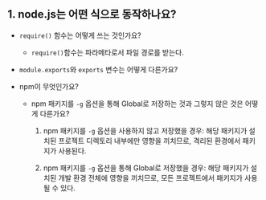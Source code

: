 ## 1. node.js는 어떤 식으로 동작하나요?
  
  * `require()` 함수는 어떻게 쓰는 것인가요? 
    - `require()`함수는 파라메타로서 파일 경로를 받는다. 
  * `module.exports`와 `exports` 변수는 어떻게 다른가요?

* npm이 무엇인가요?
  * npm 패키지를 `-g` 옵션을 통해 Global로 저장하는 것과 그렇지 않은 것은 어떻게 다른가요?

    1. npm 패키지를 `-g` 옵션을 사용하지 않고 저장했을 경우: 해당 패키지가 설치된 프로젝트 디렉토리 내부에만 영향을 끼치므로, 격리된 환경에서 패키지가 사용된다.

    2. npm 패키지를 `-g` 옵션을 통해 Global로 저장했을 경우: 해당 패키지가 설치된 개발 환경 전체에 영향을 끼치므로, 모든 프로젝트에서 패키지가 사용될 수 있다.